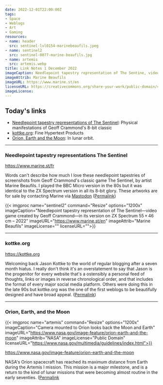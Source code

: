 ```yaml
---
date: 2022-12-01T22:00:00Z
tags:
- Space
- Weblogs
- Art
- Gaming
resources:
- name: header
  src: sentinel-lvl0154-marinebeaufils.jpeg
- name: sentinel2
  src: sentinel-0077-marine-beaufils.jpg
- name: artemis
  src: artemis.webp
title: Link Notes 1 December 2022
imageCaption: Needlepoint tapestry representation of The Sentine, video game created by Geoff Crammond, by Marine Beaufils. 
imageAttrib: Marine Beaufils
imageURL: https://www.marine.st/en
licenseURL: https://creativecommons.org/share-your-work/public-domain/cc0/
imageLicense: 
---
```


## Today's links

* [Needlepoint tapestry representations of The Sentinel](/blog/links/2022/12/01#needlepoint-tapestry-representations-the-sentinel): Physical manifestations of Geoff Crammond's 8-bit classic
* [kottke.org](/blog/links/2022/12/01#kottkeorg): Fine Hypertext Products
* [Orion, Earth and the Moon](/blog/links/2022/12/01#orion-earth-and-the-moon): In lunar orbit.

<!--more-->

---

### Needlepoint tapestry representations The Sentinel


https://www.marine.st/fr

Words can't describe how much I love these needlepoint tapestries of screenshots from Geoff Crammond's classic game The Sentinel, by artist Marine Beaufils. I played the BBC Micro version in the 80s but it was identical to the ZX Spectrum version in all its 8-bit glory. These artworks are for sale by contacting Marine via [Mastodon](https://piaille.fr/@moonovermarine)  ([Permalink](/blog/links/2022/12/01#needlepoint-tapestry-representation-the-sentinel))

{{< imgproc name="sentinel2"
    command="Resize"
    options="1200x"
    imageCaption="Needlepoint tapestry representation of The Sentinel—video game created by Geoff Crammond—in its version on ZX Spectrum 55 × 46 cm – 2022" 
    imageURL="https://www.marine.st/en"
    imageAttrib="Marine Beaufils"
    imageLicense=""
    licenseURL="">}}


---

### kottke.org

https://kottke.org

Welcoming back Jason Kottke to the world of regular blogging after a seven month hiatus. I really don't think it's an overstatement to say that Jason is the progenitor for every website that's a ostensibly a personal feed of thoughts, links or images in reverse chronological order, and that includes the format of every major social media platform. Others were doing this in the late 90s but kottke.org was the one of the first weblogs to be beautifully designed and have broad appeal. ([Permalink](/blog/links/2022/12/01#kottkeorg))

---

### Orion, Earth, and the Moon

{{< imgproc name="artemis"
    command="Resize"
    options="1200x"
    imageCaption="Camera mounted to Orion looks back the Moon and Earth" 
    imageURL="https://www.nasa.gov/image-feature/orion-earth-and-the-moon"
    imageAttrib="NASA"
    imageLicense="Public Domain"
    licenseURL="https://www.nasa.gov/multimedia/guidelines/index.html">}}


https://www.nasa.gov/image-feature/orion-earth-and-the-moon

NASA's Orion spacecraft has reached its maximum distance from Earth during the Artemis I mission. This mission is a major milestone, and is a return to the kind of lunar missions that were becoming almost routine in the early seventies. ([Permalink]((/blog/links/2022/12/01#orion-earth-and-the-moon))
